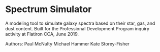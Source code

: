 # Spectrum Simulator

A modeling tool to simulate galaxy spectra based on their star, gas, and dust content.
Built for the Professional Development Program inquiry activity at Flatiron CCA, June 2019.

Authors:
Paul McNulty
Michael Hammer
Kate Storey-Fisher
